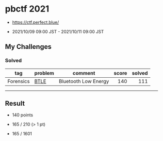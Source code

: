 # pbctf 2021

* https://ctf.perfect.blue/

* 2021/10/09 09:00 JST - 2021/10/11 09:00 JST

## My Challenges

### Solved

| tag       | problem      | comment              | score | solved |
| --------- | ------------ | -------------------- | ----: | -----: |
| Forensics | [BTLE](BTLE) | Bluetooth Low Energy | 140   | 111    |

---

## Result

* 140 points

* 165 / 210 (> 1 pt)

* 165 / 1601
 